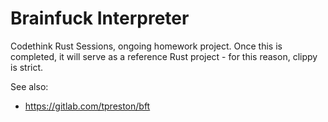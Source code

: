 # Brainfuck Interpreter
Codethink Rust Sessions, ongoing homework project. Once this is completed, it
will serve as a reference Rust project - for this reason, clippy is strict.

See also:
- https://gitlab.com/tpreston/bft
